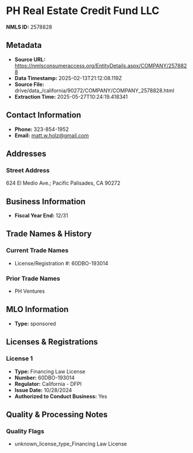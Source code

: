 # PH Real Estate Credit Fund LLC

**NMLS ID:** 2578828

## Metadata
- **Source URL:** https://nmlsconsumeraccess.org/EntityDetails.aspx/COMPANY/2578828
- **Data Timestamp:** 2025-02-13T21:12:08.119Z
- **Source File:** drive/data_/california/90272/COMPANY/COMPANY_2578828.html
- **Extraction Time:** 2025-05-27T10:24:19.418341

## Contact Information
- **Phone:** 323-854-1952
- **Email:** matt.w.holz@gmail.com

## Addresses
### Street Address
624 El Medio Ave.; Pacific Palisades, CA 90272

## Business Information
- **Fiscal Year End:** 12/31

## Trade Names & History
### Current Trade Names
- License/Registration #: 60DBO-193014

### Prior Trade Names
- PH Ventures

## MLO Information
- **Type:** sponsored

## Licenses & Registrations

### License 1
- **Type:** Financing Law License
- **Number:** 60DBO-193014
- **Regulator:** California - DFPI
- **Issue Date:** 10/28/2024
- **Authorized to Conduct Business:** Yes

## Quality & Processing Notes
### Quality Flags
- unknown_license_type_Financing Law License
